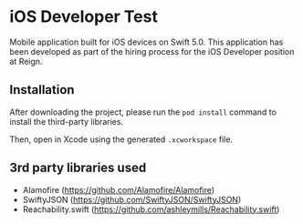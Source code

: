 # iOS Developer Test
Mobile application built for iOS devices on Swift 5.0. This application has been developed as part of the hiring process for the iOS Developer position at Reign.

## Installation
After downloading the project, please run the `pod install` command to install the third-party libraries.

Then, open in Xcode using the generated `.xcworkspace` file.

## 3rd party libraries used
* Alamofire (https://github.com/Alamofire/Alamofire)
* SwiftyJSON (https://github.com/SwiftyJSON/SwiftyJSON)
* Reachability.swift (https://github.com/ashleymills/Reachability.swift)
